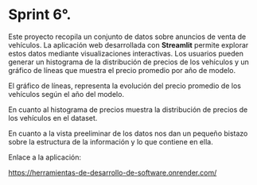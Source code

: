 # Sprint 6°.


Este proyecto recopila un conjunto de datos sobre anuncios de venta de vehículos. La aplicación web desarrollada con **Streamlit** permite explorar estos datos mediante visualizaciones interactivas. Los usuarios pueden generar un histograma de la distribución de precios de los vehículos y un gráfico de líneas que muestra el precio promedio por año de modelo.

El gráfico de líneas, representa la evolución del precio promedio de los vehículos según el año del modelo.

En cuanto al histograma de precios muestra la distribución de precios de los vehículos en el dataset.

En cuanto a la vista preeliminar de los datos nos dan un pequeño bistazo sobre la estructura de la información y lo que contiene en ella.

Enlace a la aplicación:

https://herramientas-de-desarrollo-de-software.onrender.com/
